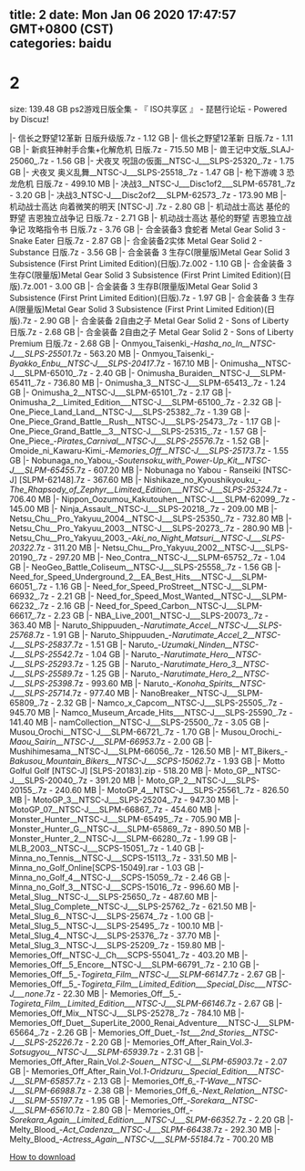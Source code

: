 
title: 2
date: Mon Jan 06 2020 17:47:57 GMT+0800 (CST)    
categories: baidu
---

# 2
size: 139.48 GB
 ps2游戏日版全集 - 『 ISO共享区 』 - 琵琶行论坛 - Powered by Discuz!
 
|- 信长之野望12革新 日版升级版.7z - 1.12 GB
|- 信长之野望12革新 日版.7z - 1.11 GB
|- 新疯狂神射手合集+化解危机 日版.7z - 715.50 MB
|- 兽王记中文版_SLAJ-25060_.7z - 1.56 GB
|- 犬夜叉 呪詛の仮面__NTSC-J___SLPS-25320_.7z - 1.75 GB
|- 犬夜叉 奥义乱舞__NTSC-J___SLPS-25518_.7z - 1.47 GB
|- 枪下游魂 3 恐龙危机 日版.7z - 499.10 MB
|- 决战3__NTSC-J___Disc1of2___SLPM-65781_.7z - 3.20 GB
|- 决战3_NTSC-J___Disc2of2___SLPM-62573_.7z - 173.90 MB
|- 机动战士高达 向着微笑的明天 [NTSC-J] .7z - 2.80 GB
|- 机动战士高达 基伦的野望 吉恩独立战争记 日版.7z - 2.71 GB
|- 机动战士高达 基伦的野望 吉恩独立战争记 攻略指令书 日版.7z - 3.76 GB
|- 合金装备3 食蛇者 Metal Gear Solid 3 - Snake Eater 日版.7z - 2.87 GB
|- 合金装备2实体 Metal Gear Solid 2 - Substance 日版.7z - 3.56 GB
|- 合金装备 3 生存C(限量版)Metal Gear Solid 3 Subsistence (First Print Limited Edition)(日版).7z.002 - 1.10 GB
|- 合金装备 3 生存C(限量版)Metal Gear Solid 3 Subsistence (First Print Limited Edition)(日版).7z.001 - 3.00 GB
|- 合金装备 3 生存B(限量版)Metal Gear Solid 3 Subsistence (First Print Limited Edition)(日版).7z - 1.97 GB
|- 合金装备 3 生存A(限量版)Metal Gear Solid 3 Subsistence (First Print Limited Edition)(日版).7z - 2.90 GB
|- 合金装备 2自由之子 Metal Gear Solid 2 - Sons of Liberty 日版.7z - 2.68 GB
|- 合金装备 2自由之子 Metal Gear Solid 2 - Sons of Liberty Premium 日版.7z - 2.68 GB
|- Onmyou_Taisenki_-_Hasha_no_In__NTSC-J___SLPS-25501_.7z - 563.20 MB
|- Onmyou_Taisenki_-_Byakko_Enbu__NTSC-J___SLPS-20417_.7z - 167.10 MB
|- Onimusha__NTSC-J___SLPM-65010_.7z - 2.40 GB
|- Onimusha_Buraiden__NTSC-J___SLPM-65411_.7z - 736.80 MB
|- Onimusha_3__NTSC-J___SLPM-65413_.7z - 1.24 GB
|- Onimusha_2__NTSC-J___SLPM-65101_.7z - 2.17 GB
|- Onimusha_2__Limited_Edition___NTSC-J___SLPM-65100_.7z - 2.32 GB
|- One_Piece_Land_Land__NTSC-J___SLPS-25382_.7z - 1.39 GB
|- One_Piece_Grand_Battle__Rush__NTSC-J___SLPS-25473_.7z - 1.17 GB
|- One_Piece_Grand_Battle__3__NTSC-J___SLPS-25315_.7z - 1.57 GB
|- One_Piece_-_Pirates_Carnival__NTSC-J___SLPS-25576_.7z - 1.52 GB
|- Omoide_ni_Kawaru-Kimi_-_Memories_Off__NTSC-J___SLPS-25173_.7z - 1.55 GB
|- Nobunaga_no_Yabou_-_Soutensoku_with_Power-Up_Kit__NTSC-J___SLPM-65455_.7z - 607.20 MB
|- Nobunaga no Yabou - Ranseiki [NTSC-J] [SLPM-62148].7z - 367.60 MB
|- Nishikaze_no_Kyoushikyouku_-_The_Rhapsody_of_Zephyr__Limited_Edition___NTSC-J___SLPS-25324_.7z - 706.40 MB
|- Nippon_Oozumou_Kakutouhen__NTSC-J___SLPM-62099_.7z - 145.00 MB
|- Ninja_Assault__NTSC-J___SLPS-20218_.7z - 209.00 MB
|- Netsu_Chu__Pro_Yakyuu_2004__NTSC-J___SLPS-25350_.7z - 732.80 MB
|- Netsu_Chu__Pro_Yakyuu_2003__NTSC-J___SLPS-20273_.7z - 280.90 MB
|- Netsu_Chu__Pro_Yakyuu_2003_-_Aki_no_Night_Matsuri__NTSC-J___SLPS-20322_.7z - 311.20 MB
|- Netsu_Chu__Pro_Yakyuu_2002__NTSC-J___SLPS-20190_.7z - 297.20 MB
|- Neo_Contra__NTSC-J___SLPM-65752_.7z - 1.04 GB
|- NeoGeo_Battle_Coliseum__NTSC-J___SLPS-25558_.7z - 1.56 GB
|- Need_for_Speed_Underground_2__EA_Best_Hits___NTSC-J___SLPM-66051_.7z - 1.16 GB
|- Need_for_Speed_ProStreet__NTSC-J___SLPM-66932_.7z - 2.21 GB
|- Need_for_Speed_Most_Wanted__NTSC-J___SLPM-66232_.7z - 2.16 GB
|- Need_for_Speed_Carbon__NTSC-J___SLPM-66617_.7z - 2.23 GB
|- NBA_Live_2001__NTSC-J___SLPS-20073_.7z - 363.40 MB
|- Naruto_Shippuuden_-_Narutimate_Accel__NTSC-J___SLPS-25768_.7z - 1.91 GB
|- Naruto_Shippuuden_-_Narutimate_Accel_2__NTSC-J___SLPS-25837_.7z - 1.51 GB
|- Naruto_-_Uzumaki_Ninden__NTSC-J___SLPS-25542_.7z - 1.04 GB
|- Naruto_-_Narutimate_Hero__NTSC-J___SLPS-25293_.7z - 1.25 GB
|- Naruto_-_Narutimate_Hero_3__NTSC-J___SLPS-25589_.7z - 1.25 GB
|- Naruto_-_Narutimate_Hero_2__NTSC-J___SLPS-25398_.7z - 993.60 MB
|- Naruto_-_Konoha_Spirits__NTSC-J___SLPS-25714_.7z - 977.40 MB
|- NanoBreaker__NTSC-J___SLPM-65809_.7z - 2.32 GB
|- Namco_x_Capcom__NTSC-J___SLPS-25505_.7z - 945.70 MB
|- Namco_Museum_Arcade_Hits___NTSC-J___SLPS-25590_.7z - 141.40 MB
|- namCollection__NTSC-J___SLPS-25500_.7z - 3.05 GB
|- Musou_Orochi__NTSC-J___SLPM-66721_.7z - 1.70 GB
|- Musou_Orochi_-_Maou_Sairin__NTSC-J___SLPM-66953_.7z - 2.00 GB
|- Mushihimesama__NTSC-J___SLPM-66056_.7z - 126.50 MB
|- MT_Bikers_-_Bakusou_Mountain_Bikers__NTSC-J___SCPS-15062_.7z - 1.93 GB
|- Motto Golful Golf [NTSC-J] [SLPS-20183].zip - 518.20 MB
|- Moto_GP__NTSC-J___SLPS-20040_.7z - 391.20 MB
|- Moto_GP_2__NTSC-J___SLPS-20155_.7z - 240.60 MB
|- MotoGP_4__NTSC-J___SLPS-25561_.7z - 826.50 MB
|- MotoGP_3__NTSC-J___SLPS-25204_.7z - 947.30 MB
|- MotoGP_07__NTSC-J___SLPM-66867_.7z - 454.60 MB
|- Monster_Hunter__NTSC-J___SLPM-65495_.7z - 705.90 MB
|- Monster_Hunter_G__NTSC-J___SLPM-65869_.7z - 890.50 MB
|- Monster_Hunter_2__NTSC-J___SLPM-66280_.7z - 1.99 GB
|- MLB_2003__NTSC-J___SCPS-15051_.7z - 1.40 GB
|- Minna_no_Tennis__NTSC-J___SCPS-15113_.7z - 331.50 MB
|- Minna_no_Golf_Online[SCPS-15049].rar - 1.03 GB
|- Minna_no_Golf_4__NTSC-J___SCPS-15059_.7z - 2.46 GB
|- Minna_no_Golf_3__NTSC-J___SCPS-15016_.7z - 996.60 MB
|- Metal_Slug__NTSC-J___SLPS-25650_.7z - 487.60 MB
|- Metal_Slug_Complete__NTSC-J___SLPS-25762_.7z - 621.50 MB
|- Metal_Slug_6__NTSC-J___SLPS-25674_.7z - 1.00 GB
|- Metal_Slug_5__NTSC-J___SLPS-25495_.7z - 100.10 MB
|- Metal_Slug_4__NTSC-J___SLPS-25376_.7z - 37.70 MB
|- Metal_Slug_3__NTSC-J___SLPS-25209_.7z - 159.80 MB
|- Memories_Off__NTSC-J__Ch___SCPS-55041_.7z - 403.20 MB
|- Memories_Off__5_Encore__NTSC-J___SLPM-66791_.7z - 2.10 GB
|- Memories_Off__5_-_Togireta_Film__NTSC-J___SLPM-66147_.7z - 2.67 GB
|- Memories_Off__5_-_Togireta_Film__Limited_Edition___Special_Disc___NTSC-J___none_.7z - 22.30 MB
|- Memories_Off__5_-_Togireta_Film__Limited_Edition___NTSC-J___SLPM-66146_.7z - 2.67 GB
|- Memories_Off_Mix__NTSC-J___SLPS-25278_.7z - 784.10 MB
|- Memories_Off_Duet__SuperLite_2000_Renai_Adventure___NTSC-J___SLPM-65664_.7z - 2.26 GB
|- Memories_Off_Duet_-_1st___2nd_Stories__NTSC-J___SLPS-25226_.7z - 2.20 GB
|- Memories_Off_After_Rain_Vol._3_-_Sotsugyou__NTSC-J___SLPM-65939_.7z - 2.31 GB
|- Memories_Off_After_Rain_Vol._2_-_Souen__NTSC-J___SLPM-65903_.7z - 2.07 GB
|- Memories_Off_After_Rain_Vol._1_-_Oridzuru__Special_Edition___NTSC-J___SLPM-65857_.7z - 2.13 GB
|- Memories_Off_6_-_T-Wave__NTSC-J___SLPM-66988_.7z - 2.38 GB
|- Memories_Off_6_-_Next_Relation__NTSC-J___SLPM-55197_.7z - 1.95 GB
|- Memories_Off_-_Sorekara__NTSC-J___SLPM-65610_.7z - 2.80 GB
|- Memories_Off_-_Sorekara_Again__Limited_Edition___NTSC-J___SLPM-66352_.7z - 2.20 GB
|- Melty_Blood_-_Act_Cadenza__NTSC-J___SLPM-66438_.7z - 292.30 MB
|- Melty_Blood_-_Actress_Again__NTSC-J___SLPM-55184_.7z - 700.20 MB

[How to download](https://bpcam.bemobtrk.com/go/2ceec3aa-1ca2-46d6-b9ff-aaa5c184517c?jno=2798)